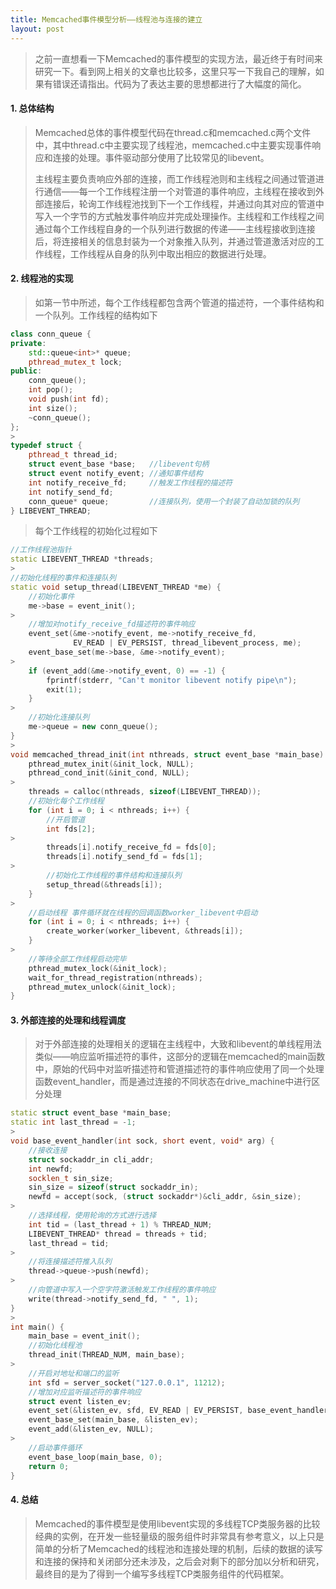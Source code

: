 ```yaml
---
title: Memcached事件模型分析——线程池与连接的建立
layout: post
---
```


> 之前一直想看一下Memcached的事件模型的实现方法，最近终于有时间来研究一下。看到网上相关的文章也比较多，这里只写一下我自己的理解，如果有错误还请指出。代码为了表达主要的思想都进行了大幅度的简化。 

#### 1. 总体结构

> Memcached总体的事件模型代码在thread.c和memcached.c两个文件中，其中thread.c中主要实现了线程池，memcached.c中主要实现事件响应和连接的处理。事件驱动部分使用了比较常见的libevent。
>
> 主线程主要负责响应外部的连接，而工作线程池则和主线程之间通过管道进行通信——每一个工作线程注册一个对管道的事件响应，主线程在接收到外部连接后，轮询工作线程池找到下一个工作线程，并通过向其对应的管道中写入一个字节的方式触发事件响应并完成处理操作。主线程和工作线程之间通过每个工作线程自身的一个队列进行数据的传递——主线程接收到连接后，将连接相关的信息封装为一个对象推入队列，并通过管道激活对应的工作线程，工作线程从自身的队列中取出相应的数据进行处理。

#### 2. 线程池的实现

> 如第一节中所述，每个工作线程都包含两个管道的描述符，一个事件结构和一个队列。工作线程的结构如下
>
```c++
class conn_queue {
private:
    std::queue<int>* queue;
    pthread_mutex_t lock;
public:
    conn_queue();
    int pop();
    void push(int fd);
    int size();
    ~conn_queue();
};
>
typedef struct {
	pthread_t thread_id;       
	struct event_base *base;   //libevent句柄
	struct event notify_event; //通知事件结构
	int notify_receive_fd;     //触发工作线程的描述符
	int notify_send_fd;     
	conn_queue* queue; 	   	   //连接队列，使用一个封装了自动加锁的队列
} LIBEVENT_THREAD;
```
>
> 每个工作线程的初始化过程如下
>
```c++
//工作线程池指针
static LIBEVENT_THREAD *threads;
>
//初始化线程的事件和连接队列
static void setup_thread(LIBEVENT_THREAD *me) {
	//初始化事件
    me->base = event_init();
>
	//增加对notify_receive_fd描述符的事件响应
    event_set(&me->notify_event, me->notify_receive_fd,
              EV_READ | EV_PERSIST, thread_libevent_process, me);
    event_base_set(me->base, &me->notify_event);
>
    if (event_add(&me->notify_event, 0) == -1) {
        fprintf(stderr, "Can't monitor libevent notify pipe\n");
        exit(1);
    }
>
	//初始化连接队列
	me->queue = new conn_queue();
}
>
void memcached_thread_init(int nthreads, struct event_base *main_base) {
	pthread_mutex_init(&init_lock, NULL);
    pthread_cond_init(&init_cond, NULL);
>	
	threads = calloc(nthreads, sizeof(LIBEVENT_THREAD));
	//初始化每个工作线程
    for (int i = 0; i < nthreads; i++) {
		//开启管道
        int fds[2];
>
        threads[i].notify_receive_fd = fds[0];
        threads[i].notify_send_fd = fds[1];
>
		//初始化工作线程的事件结构和连接队列
        setup_thread(&threads[i]);
    }
>
	//启动线程 事件循环就在线程的回调函数worker_libevent中启动
    for (int i = 0; i < nthreads; i++) {
        create_worker(worker_libevent, &threads[i]);
    }
> 
	//等待全部工作线程启动完毕
	pthread_mutex_lock(&init_lock);
    wait_for_thread_registration(nthreads);
    pthread_mutex_unlock(&init_lock);
}
``` 

#### 3. 外部连接的处理和线程调度

> 对于外部连接的处理相关的逻辑在主线程中，大致和libevent的单线程用法类似——响应监听描述符的事件，这部分的逻辑在memcached的main函数中，原始的代码中对监听描述符和管道描述符的事件响应使用了同一个处理函数event\_handler，而是通过连接的不同状态在drive\_machine中进行区分处理
>
```c++
static struct event_base *main_base;
static int last_thread = -1;
>
void base_event_handler(int sock, short event, void* arg) {
	//接收连接
    struct sockaddr_in cli_addr;
    int newfd;
    socklen_t sin_size;
    sin_size = sizeof(struct sockaddr_in);
    newfd = accept(sock, (struct sockaddr*)&cli_addr, &sin_size);
>
	//选择线程，使用轮询的方式进行选择
    int tid = (last_thread + 1) % THREAD_NUM;
    LIBEVENT_THREAD* thread = threads + tid;
    last_thread = tid;
>
	//将连接描述符推入队列
	thread->queue->push(newfd);
>
	//向管道中写入一个空字符激活触发工作线程的事件响应 
    write(thread->notify_send_fd, " ", 1); 
}
>
int main() {
    main_base = event_init();
	//初始化线程池
    thread_init(THREAD_NUM, main_base);
>
	//开启对地址和端口的监听
    int sfd = server_socket("127.0.0.1", 11212);
	//增加对应监听描述符的事件响应
    struct event listen_ev;
    event_set(&listen_ev, sfd, EV_READ | EV_PERSIST, base_event_handler, NULL);
    event_base_set(main_base, &listen_ev);
    event_add(&listen_ev, NULL);
>
	//启动事件循环    
    event_base_loop(main_base, 0); 
    return 0;
}
```

#### 4. 总结

> Memcached的事件模型是使用libevent实现的多线程TCP类服务器的比较经典的实例，在开发一些轻量级的服务组件时非常具有参考意义，以上只是简单的分析了Memcached的线程池和连接处理的机制，后续的数据的读写和连接的保持和关闭部分还未涉及，之后会对剩下的部分加以分析和研究，最终目的是为了得到一个编写多线程TCP类服务组件的代码框架。 
